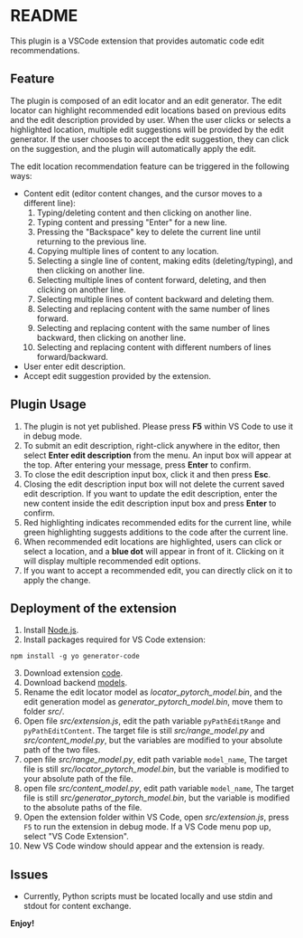 # README

This plugin is a VSCode extension that provides automatic code edit recommendations.

## Feature
The plugin is composed of an edit locator and an edit generator. The edit locator can highlight recommended edit locations based on previous edits and the edit description provided by user. When the user clicks or selects a highlighted location, multiple edit suggestions will be provided by the edit generator. If the user chooses to accept the edit suggestion, they can click on the suggestion, and the plugin will automatically apply the edit.

The edit location recommendation feature can be triggered in the following ways:
* Content edit (editor content changes, and the cursor moves to a different line):
    1. Typing/deleting content and then clicking on another line.
    2. Typing content and pressing "Enter" for a new line.
    3. Pressing the "Backspace" key to delete the current line until returning to the previous line.
    4. Copying multiple lines of content to any location.
    5. Selecting a single line of content, making edits (deleting/typing), and then clicking on another line.
    6. Selecting multiple lines of content forward, deleting, and then clicking on another line.
    7. Selecting multiple lines of content backward and deleting them.
    8. Selecting and replacing content with the same number of lines forward.
    9. Selecting and replacing content with the same number of lines backward, then clicking on another line.
    10. Selecting and replacing content with different numbers of lines forward/backward.
* User enter edit description.
* Accept edit suggestion provided by the extension.

## Plugin Usage
1. The plugin is not yet published. Please press **F5** within VS Code to use it in debug mode.
2. To submit an edit description, right-click anywhere in the editor, then select **Enter edit description** from the menu. An input box will appear at the top. After entering your message, press **Enter** to confirm.
3. To close the edit description input box, click it and then press **Esc**.
4. Closing the edit description input box will not delete the current saved edit description. If you want to update the edit description, enter the new content inside the edit description input box and press **Enter** to confirm.
5. Red highlighting indicates recommended edits for the current line, while green highlighting suggests additions to the code after the current line.
6. When recommended edit locations are highlighted, users can click or select a location, and a **blue dot** will appear in front of it. Clicking on it will display multiple recommended edit options.
7. If you want to accept a recommended edit, you can directly click on it to apply the change.

## Deployment of the extension
1. Install [Node.js](https://nodejs.org/en/download).
2. Install packages required for VS Code extension: 
```
npm install -g yo generator-code
```
3. Download extension [code](https://github.com/code-philia/Code-Edit).
4. Download backend [models]().
5. Rename the edit locator model as *locator_pytorch_model.bin*, and the edit generation model as *generator_pytorch_model.bin*, move them to folder *src/*.
6. Open file *src/extension.js*, edit the path variable `pyPathEditRange` and `pyPathEditContent`. The target file is still *src/range_model.py* and *src/content_model.py*, but the variables are modified to your absolute path of the two files.
7. open file *src/range_model.py*, edit path variable `model_name`, The target file is still *src/locator_pytorch_model.bin*, but the variable is modified to your absolute path of the file.
8. open file *src/content_model.py*, edit path variable `model_name`, The target file is still *src/generator_pytorch_model.bin*, but the variable is modified to the absolute paths of the file.
9. Open the extension folder within VS Code, open *src/extension.js*, press `F5` to run the extension in debug mode. If a VS Code menu pop up, select "VS Code Extension".
10. New VS Code window should appear and the extension is ready. 

## Issues

* Currently, Python scripts must be located locally and use stdin and stdout for content exchange.

**Enjoy!**
